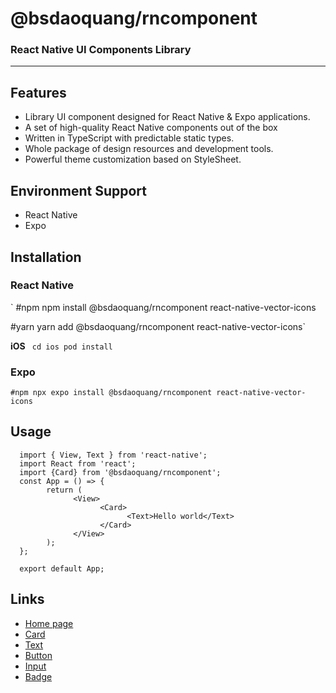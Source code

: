 # @bsdaoquang/rncomponent

### React Native UI Components Library

---

## Features

- Library UI component designed for React Native & Expo applications.
- A set of high-quality React Native components out of the box
- Written in TypeScript with predictable static types.
- Whole package of design resources and development tools.
- Powerful theme customization based on StyleSheet.

## Environment Support

- React Native
- Expo

## Installation

### React Native

`
#npm
npm install @bsdaoquang/rncomponent react-native-vector-icons

#yarn
yarn add @bsdaoquang/rncomponent react-native-vector-icons`

**iOS**
`
cd ios
pod install`

### Expo

`#npm
npx expo install @bsdaoquang/rncomponent react-native-vector-icons`

## Usage

      import { View, Text } from 'react-native';
      import React from 'react';
      import {Card} from '@bsdaoquang/rncomponent';
      const App = () => {
            return (
                  <View>
                        <Card>
                              <Text>Hello world</Text>
                        </Card>
                  </View>
            );
      };

      export default App;

## Links

- [Home page](https://rncomponent.com)
- [Card](https://rncomponent.com/components/card?id=665b5a73e96bb48bda7a00fd)
- [Text](https://rncomponent.com/components/text?id=665c959707bf0c77c4b0a254)
- [Button](https://rncomponent.com/components/button?id=665d47d0924dfb301c601776)
- [Input](https://rncomponent.com/components/input?id=6662cbdd0ce3ab39a212fd2a)
- [Badge](https://rncomponent.com/components/badge?id=6662cfba811f34a7fc2ef829)

